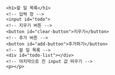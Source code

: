 # <body>
    <h1>할 일 목록</h1>
    <!-- 입력 창 -->
    <input id="todo">
    <!-- 지우기 버튼 -->
    <button id="clear-button">지우기</button>
    <!-- 추가 버튼 -->
    <button id="add-button">추가하기</button>
    <!-- 할 일 목록 -->
    <div id="todo-list"></div>
    <!-- 마지막으로 친 input 값 띄우기 -->
    <p></p>
</body>
<script>
    document.addEventListener("DOMContentLoaded", ()=>{

        // 문서 객체를 가져옵니다.
        const input = document.querySelector("#todo");
        const addButton = document.querySelector("#add-button");
        const clearButton = document.querySelector("#clear-button");
        const todoList = document.querySelector("#todo-list");
        const p = document.querySelector("p");

        // 변수를 선언합니다.
        let keyCount = 0; // 이후에 removeTodo() 함수에서 문서 객체를 쉽게 제거하기 위한 용도
        // ★ keyCount를 ketCount로 써서 식별 오류 남.

        // 함수를 선언합니다.
        const addTodo = () => {
            // 입력 양식에 내용이 없으면 추가하지 않습니다.
            if(input.value.trim() === ""){ 
            // trim을 사용해서 앞뒤 공백이나 줄바꿈을 바꿔보고 값이 공백이면(없으면)
            alert("할 일을 입력 해주세요.");
            // 경고창을 띄운다.
            return;
            // 조기 리턴한다.(프로그램을 종료한다.)
            }

        // 입력한 값을 웹에 저장한다.
        input.addEventListener("keyup", (event)=>{
            const value = event.currentTarget.value;
            localStorage.setItem("input", value);
            // localStrorage.setItem(키, 값) : 값을 저장한다.
        })

        // 문서 객체(요소)를 설정합니다.
        // 추가 했을 때 띄워주는 역할
        const item = document.createElement("div");
        const checkbox = document.createElement("input");
        const text = document.createElement("span");
        const button = document.createElement("button");

        // 문서 객체를 식별할 키를 생성합니다.
        const key = keyCount;
        keyCount += 1;
        // 이후에 removeTodo() 함수에서 문서 객체를 쉽게 제거하기 위한 용도

        // item 객체를 조작하고 추가합니다.
        item.setAttribute('data-key', key);
        item.appendChild(checkbox);
        item.appendChild(text);
        item.appendChild(button);
        todoList.appendChild(item);

        // checkbox 객체를 조작합니다.
        checkbox.type = "checkbox";
        checkbox.addEventListener("change", (event) => {
            item.style.textDecoration = event.target.checked ? 'line-through' : ""
            // ★ 오타남.
        })

        // text 객체를 조작합니다
        text.textContent = input.value;
        // <span>글자<span> 형태를 구성합니다.

        // button 객체를 조작합니다.
        button.textContent = "제거하기";
        button.addEventListener('click', () => {
            removeTodo(key);
        })

        // 입력 양식의 내용을 비웁니다.
        input.value = '';
        }

        const removeTodo = (key) => {
            // 식별 키로 문서 객체를 제거합니다.
            const item = document.querySelector(`[data-key = "${key}"`);
            // ★ [data-key] = ${key}라고 써서 오류 남.
            todoList.removeChild(item);
        }

        // 이벤트 연결
        addButton.addEventListener("click", addTodo);
        input.addEventListener("keyup", (event) => {
            const ENTER = 13;
            if(event.keyCode === ENTER){
                addTodo();
            }
        })

        // F5를 눌렀을 때 저장한 값을 출력하는 부분
        // 값을 저장
        const savedValue = localStorage.getItem("input");
        // localStorage.getItem(키) : 값을 가져온다.
        if(savedValue){
            input.value = savedValue;
        }

        // 지우기 버튼
        clearButton.addEventListener("click", (event)=>{
            localStorage.clear();
            input.value = ""
        })
    })
</script>
